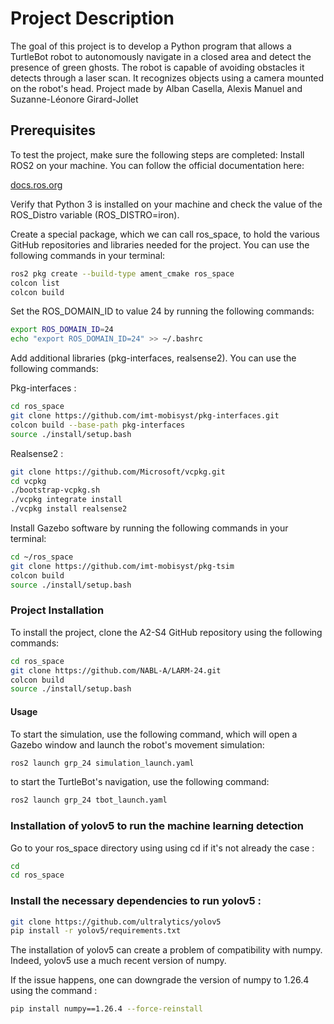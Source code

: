 # Project Description

The goal of this project is to develop a Python program that allows a TurtleBot robot to autonomously navigate in a closed area and detect the presence of green ghosts.
The robot is capable of avoiding obstacles it detects through a laser scan. It recognizes objects using a camera mounted on the robot's head.
Project made by Alban Casella, Alexis Manuel and Suzanne-Léonore Girard-Jollet

## Prerequisites

To test the project, make sure the following steps are completed:
Install ROS2 on your machine.
You can follow the official documentation here: 

    
[docs.ros.org](https://docs.ros.org/en/iron/Installation.html)
    

Verify that Python 3 is installed on your machine and check the value of the ROS_Distro variable (ROS_DISTRO=iron).

Create a special package, which we can call ros_space, to hold the various GitHub repositories and libraries needed for the project.
You can use the following commands in your terminal:

```sh    
ros2 pkg create --build-type ament_cmake ros_space
colcon list
colcon build
```        

Set the ROS_DOMAIN_ID to value 24 by running the following commands:

```sh
export ROS_DOMAIN_ID=24
echo "export ROS_DOMAIN_ID=24" >> ~/.bashrc
```

Add additional libraries (pkg-interfaces, realsense2).
You can use the following commands:

Pkg-interfaces :

```sh
cd ros_space
git clone https://github.com/imt-mobisyst/pkg-interfaces.git
colcon build --base-path pkg-interfaces
source ./install/setup.bash
```
        
Realsense2 :

```sh  
git clone https://github.com/Microsoft/vcpkg.git
cd vcpkg
./bootstrap-vcpkg.sh
./vcpkg integrate install
./vcpkg install realsense2
```
    
Install Gazebo software by running the following commands in your terminal:

```sh
cd ~/ros_space
git clone https://github.com/imt-mobisyst/pkg-tsim
colcon build
source ./install/setup.bash
```



### Project Installation

To install the project, clone the A2-S4 GitHub repository using the following commands:

```sh
cd ros_space
git clone https://github.com/NABL-A/LARM-24.git
colcon build
source ./install/setup.bash
```


#### Usage

To start the simulation, use the following command, which will open a Gazebo window and launch the robot's movement simulation:

```sh    
ros2 launch grp_24 simulation_launch.yaml
```

to start the TurtleBot's navigation, use the following command:
   
```sh
ros2 launch grp_24 tbot_launch.yaml
```

### Installation of yolov5 to run the machine learning detection

Go to your ros_space directory using using cd if it's not already the case :
```bash
cd
cd ros_space
```


### Install the necessary dependencies to run yolov5 :
```bash
git clone https://github.com/ultralytics/yolov5
pip install -r yolov5/requirements.txt
```
The installation of yolov5 can create a problem of compatibility with numpy. Indeed, yolov5 use a much recent version of numpy.

If the issue happens, one can downgrade the version of numpy to 1.26.4 using the command :
```bash
pip install numpy==1.26.4 --force-reinstall
```



